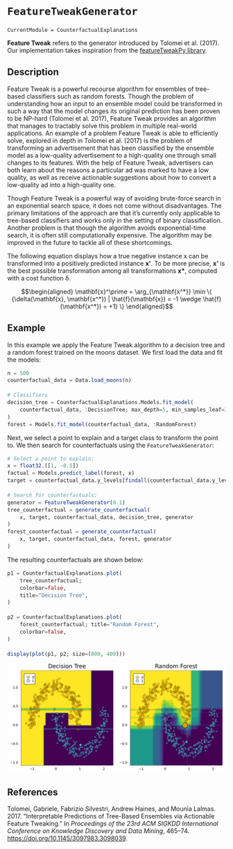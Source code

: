 # `FeatureTweakGenerator`

``` @meta
CurrentModule = CounterfactualExplanations 
```

**Feature Tweak** refers to the generator introduced by Tolomei et al. (2017). Our implementation takes inspiration from the [featureTweakPy library](https://github.com/upura/featureTweakPy).

## Description

Feature Tweak is a powerful recourse algorithm for ensembles of tree-based classifiers such as random forests. Though the problem of understanding how an input to an ensemble model could be transformed in such a way that the model changes its original prediction has been proven to be NP-hard (Tolomei et al. 2017), Feature Tweak provides an algorithm that manages to tractably solve this problem in multiple real-world applications. An example of a problem Feature Tweak is able to efficiently solve, explored in depth in Tolomei et al. (2017) is the problem of transforming an advertisement that has been classified by the ensemble model as a low-quality advertisement to a high-quality one through small changes to its features. With the help of Feature Tweak, advertisers can both learn about the reasons a particular ad was marked to have a low quality, as well as receive actionable suggestions about how to convert a low-quality ad into a high-quality one.

Though Feature Tweak is a powerful way of avoiding brute-force search in an exponential search space, it does not come without disadvantages. The primary limitations of the approach are that it’s currently only applicable to tree-based classifiers and works only in the setting of binary classification. Another problem is that though the algorithm avoids exponential-time search, it is often still computationally expensive. The algorithm may be improved in the future to tackle all of these shortcomings.

The following equation displays how a true negative instance x can be transformed into a positively predicted instance **x’**. To be more precise, **x’** is the best possible transformation among all transformations **x\***, computed with a cost function δ.

``` math
\begin{aligned}
\mathbf{x}^\prime = \arg_{\mathbf{x^*}} \min \{ {\delta(\mathbf{x}, \mathbf{x^*}) | \hat{f}(\mathbf{x}) = -1 \wedge \hat{f}(\mathbf{x^*}) = +1} \}
\end{aligned}
```

## Example

In this example we apply the Feature Tweak algorithm to a decision tree and a random forest trained on the moons dataset. We first load the data and fit the models:

``` julia
n = 500
counterfactual_data = Data.load_moons(n)

# Classifiers
decision_tree = CounterfactualExplanations.Models.fit_model(
    counterfactual_data, :DecisionTree; max_depth=5, min_samples_leaf=3
)
forest = Models.fit_model(counterfactual_data, :RandomForest)
```

Next, we select a point to explain and a target class to transform the point to. We then search for counterfactuals using the `FeatureTweakGenerator`:

``` julia
# Select a point to explain:
x = float32.([1, -0.5])
factual = Models.predict_label(forest, x)
target = counterfactual_data.y_levels[findall(counterfactual_data.y_levels != factual)][1]

# Search for counterfactuals:
generator = FeatureTweakGenerator(0.1)
tree_counterfactual = generate_counterfactual(
    x, target, counterfactual_data, decision_tree, generator
)
forest_counterfactual = generate_counterfactual(
    x, target, counterfactual_data, forest, generator
)
```

The resulting counterfactuals are shown below:

``` julia
p1 = CounterfactualExplanations.plot(
    tree_counterfactual;
    colorbar=false,
    title="Decision Tree",
)

p2 = CounterfactualExplanations.plot(
    forest_counterfactual; title="Random Forest",
    colorbar=false,
)

display(plot(p1, p2; size=(800, 400)))
```

![](feature_tweak_files/figure-commonmark/cell-5-output-1.svg)

## References

Tolomei, Gabriele, Fabrizio Silvestri, Andrew Haines, and Mounia Lalmas. 2017. “Interpretable Predictions of Tree-Based Ensembles via Actionable Feature Tweaking.” In *Proceedings of the 23rd ACM SIGKDD International Conference on Knowledge Discovery and Data Mining*, 465–74. <https://doi.org/10.1145/3097983.3098039>.
